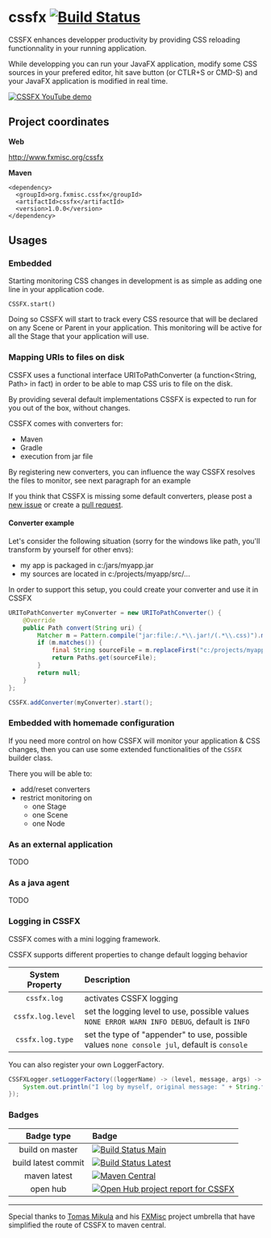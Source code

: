 cssfx [![Build Status](https://travis-ci.org/McFoggy/cssfx.svg?branch=master)](https://travis-ci.org/McFoggy/cssfx)
=====

CSSFX enhances developper productivity by providing CSS reloading functionnality in your running application.

While developping you can run your JavaFX application, modify some CSS sources in your prefered editor, hit save button (or CTLR+S or CMD-S) and your JavaFX application is modified in real time.

[![CSSFX YouTube demo](http://img.youtube.com/vi/RELKg32xEWU/0.jpg)](http://www.youtube.com/watch?v=RELKg32xEWU)

## Project coordinates
__Web__

http://www.fxmisc.org/cssfx

__Maven__

    <dependency>
      <groupId>org.fxmisc.cssfx</groupId>
      <artifactId>cssfx</artifactId>
      <version>1.0.0</version>
    </dependency>

## Usages

### Embedded

Starting monitoring CSS changes in development is as simple as adding one line in your application code.

    CSSFX.start()

Doing so CSSFX will start to track every CSS resource that will be declared on any Scene or Parent in your application. This monitoring will be active for all the Stage that your application will use.  

### Mapping URIs to files on disk

CSSFX uses a functional interface URIToPathConverter (a function<String, Path> in fact) in order to be able to map CSS uris to file on the disk.

By providing several default implementations CSSFX is expected to run for you out of the box, without changes.

CSSFX comes with converters for:

- Maven
- Gradle
- execution from jar file

By registering new converters, you can influence the way CSSFX resolves the files to monitor, see next paragraph for an example

If you think that CSSFX is missing some default converters, please post a [new issue](https://github.com/McFoggy/cssfx/issues/new) or create a [pull request](https://github.com/McFoggy/cssfx/compare/).  

#### Converter example

Let's consider the following situation (sorry for the windows like path, you'll transform by yourself for other envs):

* my app is packaged in c:/jars/myapp.jar 
* my sources are located in c:/projects/myapp/src/...

In order to support this setup, you could create your converter and use it in CSSFX

```java
URIToPathConverter myConverter = new URIToPathConverter() {
    @Override
    public Path convert(String uri) {
        Matcher m = Pattern.compile("jar:file:/.*\\.jar!/(.*\\.css)").matcher(uri);
        if (m.matches()) {
            final String sourceFile = m.replaceFirst("c:/projects/myapp/src/$1").replace('/', '\\');
            return Paths.get(sourceFile);
        }
        return null;
    }
};

CSSFX.addConverter(myConverter).start();
```

### Embedded with homemade configuration

If you need more control on how CSSFX will monitor your application & CSS changes, then you can use some extended functionalities of the `CSSFX` builder class.

There you will be able to:

- add/reset converters
- restrict monitoring on
    - one Stage
    - one Scene
    - one Node

### As an external application

TODO

### As a java agent

TODO

### Logging in CSSFX

CSSFX comes with a mini logging framework.

CSSFX supports different properties to change default logging behavior

| System Property | Description |
|:----------:|:------------------|
|`cssfx.log`|activates CSSFX logging|
|`cssfx.log.level`|set the logging level to use, possible values `NONE ERROR WARN INFO DEBUG`, default is `INFO`|
|`cssfx.log.type`|set the type of "appender" to use, possible values `none console jul`, default is `console` |

You can also register your own LoggerFactory.

```java
CSSFXLogger.setLoggerFactory((loggerName) -> (level, message, args) -> {
    System.out.println("I log by myself, original message: " + String.format(message, args));
});
```

### Badges

| Badge type | Badge |
|:-----------:|:------------------|
| build on master|[![Build Status Main](https://travis-ci.org/McFoggy/cssfx.svg?branch=master)](https://travis-ci.org/McFoggy/cssfx)|
| build latest commit|[![Build Status Latest](https://travis-ci.org/McFoggy/cssfx.svg)](https://travis-ci.org/McFoggy/cssfx)|
| maven latest | [![Maven Central](https://maven-badges.herokuapp.com/maven-central/org.fxmisc.cssfx/cssfx/badge.svg)](https://maven-badges.herokuapp.com/maven-central/org.fxmisc.cssfx/cssfx)|
| open hub | [![Open Hub project report for CSSFX](https://www.openhub.net/p/cssfx/widgets/project_thin_badge.gif)](https://www.openhub.net/p/cssfx?ref=sample) |

------------------------
Special thanks to [Tomas Mikula](https://github.com/TomasMikula) and his [FXMisc](http://www.fxmisc.org/) project umbrella that have simplified the route of CSSFX to maven central.  


